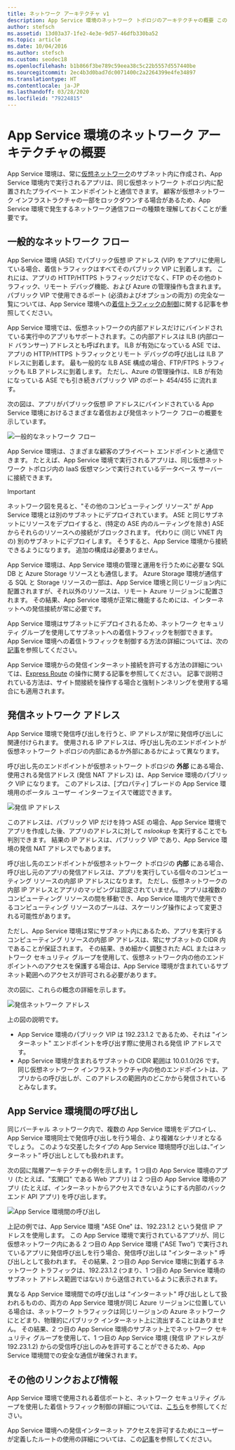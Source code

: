 ```yaml
---
title: ネットワーク アーキテクチャ v1
description: App Service 環境のネットワーク トポロジのアーキテクチャの概要 このドキュメントは、レガシ v1 ASE を使用するお客様にのみ提供されます。
author: stefsch
ms.assetid: 13d03a37-1fe2-4e3e-9d57-46dfb330ba52
ms.topic: article
ms.date: 10/04/2016
ms.author: stefsch
ms.custom: seodec18
ms.openlocfilehash: b1b866f3be789c59eea38c5c22b5557d557440be
ms.sourcegitcommit: 2ec4b3d0bad7dc0071400c2a2264399e4fe34897
ms.translationtype: HT
ms.contentlocale: ja-JP
ms.lasthandoff: 03/28/2020
ms.locfileid: "79224815"
---
```

# <a name="network-architecture-overview-of-app-service-environments"></a>App Service 環境のネットワーク アーキテクチャの概要
App Service 環境は、常に[仮想ネットワーク][virtualnetwork]のサブネット内に作成され、App Service 環境内で実行されるアプリは、同じ仮想ネットワーク トポロジ内に配置されたプライベート エンドポイントと通信できます。  顧客が仮想ネットワーク インフラストラクチャの一部をロックダウンする場合があるため、App Service 環境で発生するネットワーク通信フローの種類を理解しておくことが重要です。

## <a name="general-network-flow"></a>一般的なネットワーク フロー
App Service 環境 (ASE) でパブリック仮想 IP アドレス (VIP) をアプリに使用している場合、着信トラフィックはすべてそのパブリック VIP に到着します。  これには、アプリの HTTP/HTTPS トラフィックだけでなく、FTP のその他のトラフィック、リモート デバッグ機能、および Azure の管理操作も含まれます。  パブリック VIP で使用できるポート (必須およびオプションの両方) の完全な一覧については、App Service 環境への[着信トラフィックの制御][controllinginboundtraffic]に関する記事を参照してください。 

App Service 環境では、仮想ネットワークの内部アドレスだけにバインドされている実行中のアプリもサポートされます。この内部アドレスは ILB (内部ロード バランサー) アドレスとも呼ばれます。  ILB が有効になっている ASE では、アプリの HTTP/HTTPS トラフィックとリモート デバッグの呼び出しは ILB アドレスに到着します。  最も一般的な ILB ASE 構成の場合、FTP/FTPS トラフィックも ILB アドレスに到着します。  ただし、Azure の管理操作は、ILB が有効になっている ASE でも引き続きパブリック VIP のポート 454/455 に流れます。

次の図は、アプリがパブリック仮想 IP アドレスにバインドされている App Service 環境におけるさまざまな着信および発信ネットワーク フローの概要を示しています。

![一般的なネットワーク フロー][GeneralNetworkFlows]

App Service 環境は、さまざまな顧客のプライベート エンドポイントと通信できます。  たとえば、App Service 環境で実行されるアプリは、同じ仮想ネットワーク トポロジ内の IaaS 仮想マシンで実行されているデータベース サーバーに接続できます。

> [!IMPORTANT]
> ネットワーク図を見ると、"その他のコンピューティング リソース" が App Service 環境とは別のサブネットにデプロイされています。 ASE と同じサブネットにリソースをデプロイすると、(特定の ASE 内のルーティングを除き) ASE からそれらのリソースへの接続がブロックされます。 代わりに (同じ VNET 内の) 別のサブネットにデプロイします。 そうすると、App Service 環境から接続できるようになります。 追加の構成は必要ありません。
> 
> 

App Service 環境は、App Service 環境の管理と運用を行うために必要な SQL DB と Azure Storage リソースとも通信します。  Azure Storage 環境が通信する SQL と Storage リソースの一部は、App Service 環境と同じリージョン内に配置されますが、それ以外のリソースは、リモート Azure リージョンに配置されます。  その結果、App Service 環境が正常に機能するためには、インターネットへの発信接続が常に必要です。 

App Service 環境はサブネットにデプロイされるため、ネットワーク セキュリティ グループを使用してサブネットへの着信トラフィックを制御できます。  App Service 環境への着信トラフィックを制御する方法の詳細については、次の[記事][controllinginboundtraffic]を参照してください。

App Service 環境からの発信インターネット接続を許可する方法の詳細については、[Express Route][ExpressRoute] の操作に関する記事を参照してください。  記事で説明されている方法は、サイト間接続を操作する場合と強制トンネリングを使用する場合にも適用されます。

## <a name="outbound-network-addresses"></a>発信ネットワーク アドレス
App Service 環境で発信呼び出しを行うと、IP アドレスが常に発信呼び出しに関連付けられます。  使用される IP アドレスは、呼び出し先のエンドポイントが仮想ネットワーク トポロジの内部にあるか外部にあるかによって異なります。

呼び出し先のエンドポイントが仮想ネットワーク トポロジの **外部** にある場合、使用される発信アドレス (発信 NAT アドレス) は、App Service 環境のパブリック VIP になります。  このアドレスは、[プロパティ] ブレードの App Service 環境用のポータル ユーザー インターフェイスで確認できます。

![発信 IP アドレス][OutboundIPAddress]

このアドレスは、パブリック VIP だけを持つ ASE の場合、App Service 環境でアプリを作成した後、アプリのアドレスに対して *nslookup* を実行することでも判別できます。 結果の IP アドレスは、パブリック VIP であり、App Service 環境の発信 NAT アドレスでもあります。

呼び出し先のエンドポイントが仮想ネットワーク トポロジの **内部** にある場合、呼び出し元のアプリの発信アドレスは、アプリを実行している個々のコンピューティング リソースの内部 IP アドレスになります。  ただし、仮想ネットワークの内部 IP アドレスとアプリのマッピングは固定されていません。  アプリは複数のコンピューティング リソースの間を移動でき、App Service 環境内で使用できるコンピューティング リソースのプールは、スケーリング操作によって変更される可能性があります。

ただし、App Service 環境は常にサブネット内にあるため、アプリを実行するコンピューティング リソースの内部 IP アドレスは、常にサブネットの CIDR 内であることが保証されます。  その結果、きめ細かく調整された ACL またはネットワーク セキュリティ グループを使用して、仮想ネットワーク内の他のエンドポイントへのアクセスを保護する場合は、App Service 環境が含まれているサブネット範囲へのアクセスが許可される必要があります。

次の図に、これらの概念の詳細を示します。

![発信ネットワーク アドレス][OutboundNetworkAddresses]

上の図の説明です。

* App Service 環境のパブリック VIP は 192.23.1.2 であるため、それは "インターネット" エンドポイントを呼び出す際に使用される発信 IP アドレスです。
* App Service 環境が含まれるサブネットの CIDR 範囲は 10.0.1.0/26 です。  同じ仮想ネットワーク インフラストラクチャ内の他のエンドポイントは、アプリからの呼び出しが、このアドレスの範囲内のどこかから発信されているとみなします。

## <a name="calls-between-app-service-environments"></a>App Service 環境間の呼び出し
同じバーチャル ネットワーク内で、複数の App Service 環境をデプロイし、App Service 環境同士で発信呼び出しを行う場合、より複雑なシナリオとなるでしょう。  このような交差したタイプの App Service 環境間呼び出しは、”インターネット” 呼び出しとしても扱われます。

次の図に階層アーキテクチャの例を示します。1 つ目の App Service 環境のアプリ (たとえば、"玄関口" である Web アプリ) は 2 つ目の App Service 環境のアプリ (たとえば、インターネットからアクセスできないようにする内部のバックエンド API アプリ) を呼び出します。 

![App Service 環境間の呼び出し][CallsBetweenAppServiceEnvironments] 

上記の例では、App Service 環境 "ASE One" は、192.23.1.2 という発信 IP アドレスを使用します。  この App Service 環境で実行されているアプリが、同じ仮想ネットワーク内にある 2 つ目の App Service 環境 ("ASE Two") で実行されているアプリに発信呼び出しを行う場合、発信呼び出しは "インターネット" 呼び出しとして扱われます。  その結果、2 つ目の App Service 環境に到着するネットワーク トラフィックは、192.23.1.2 (つまり、1 つ目の App Service 環境のサブネット アドレス範囲ではない) から送信されているように表示されます。

異なる App Service 環境間での呼び出しは "インターネット" 呼び出しとして扱われるものの、両方の App Service 環境が同じ Azure リージョンに位置している場合は、ネットワーク トラフィックは同じリージョンの Azure ネットワークにとどまり、物理的にパブリック インターネット上に流出することはありません。  その結果、2 つ目の App Service 環境のサブネット上でネットワーク セキュリティ グループを使用して、1 つ目の App Service 環境 (発信 IP アドレスが 192.23.1.2) からの受信呼び出しのみを許可することができるため、App Service 環境間での安全な通信が確保されます。

## <a name="additional-links-and-information"></a>その他のリンクおよび情報
App Service 環境で使用される着信ポートと、ネットワーク セキュリティ グループを使用した着信トラフィック制御の詳細については、[こちら][controllinginboundtraffic]を参照してください。

App Service 環境への発信インターネット アクセスを許可するためにユーザーが定義したルートの使用の詳細については、この[記事][ExpressRoute]を参照してください。 

<!-- LINKS -->
[virtualnetwork]: https://azure.microsoft.com/services/virtual-network/
[controllinginboundtraffic]:  app-service-app-service-environment-control-inbound-traffic.md
[ExpressRoute]:  app-service-app-service-environment-network-configuration-expressroute.md

<!-- IMAGES -->
[GeneralNetworkFlows]: ./media/app-service-app-service-environment-network-architecture-overview/NetworkOverview-1.png
[OutboundIPAddress]: ./media/app-service-app-service-environment-network-architecture-overview/OutboundIPAddress-1.png
[OutboundNetworkAddresses]: ./media/app-service-app-service-environment-network-architecture-overview/OutboundNetworkAddresses-1.png
[CallsBetweenAppServiceEnvironments]: ./media/app-service-app-service-environment-network-architecture-overview/CallsBetweenEnvironments-1.png


